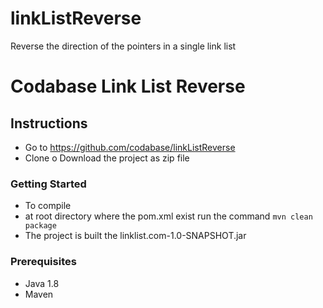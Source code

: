 # linkListReverse
Reverse the direction of the pointers in a single link list 
# Codabase Link List Reverse

## Instructions

* Go to https://github.com/codabase/linkListReverse
* Clone o Download the project as zip file 
### Getting Started
* To compile
* at root directory where the pom.xml exist run the command 
```mvn clean package```
* The project is built the linklist.com-1.0-SNAPSHOT.jar

### Prerequisites
* Java 1.8
* Maven

  
